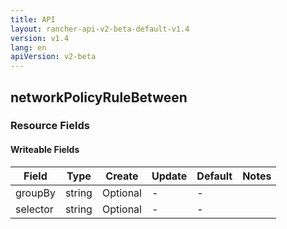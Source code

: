 ```yaml
---
title: API
layout: rancher-api-v2-beta-default-v1.4
version: v1.4
lang: en
apiVersion: v2-beta
---
```


## networkPolicyRuleBetween



### Resource Fields

#### Writeable Fields

Field | Type | Create | Update | Default | Notes
---|---|---|---|---|---
groupBy | string | Optional | - | - | 
selector | string | Optional | - | - | 



<br>
